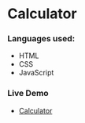 # Calculator

### Languages used:

- HTML
- CSS
- JavaScript

### Live Demo

- [Calculator](https://bartbzd.github.io/Calculator/)
